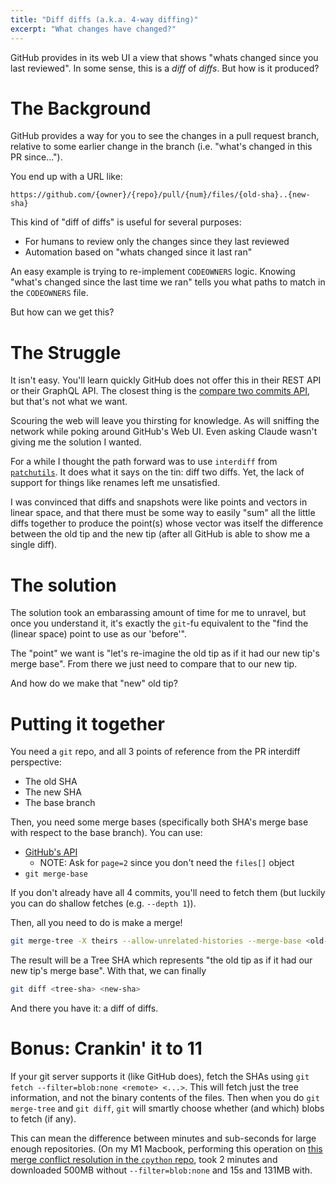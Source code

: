 ```yaml
---
title: "Diff diffs (a.k.a. 4-way diffing)"
excerpt: "What changes have changed?"
---
```


GitHub provides in its web UI a view that shows "whats changed since you last reviewed". In some sense, this is a _diff_ of _diffs_. But how is it produced?

# The Background

GitHub provides a way for you to see the changes in a pull request branch, relative to some earlier change in the branch (i.e. "what's changed in this PR since...").

You end up with a URL like:

```
https://github.com/{owner}/{repo}/pull/{num}/files/{old-sha}..{new-sha}
```

This kind of "diff of diffs" is useful for several purposes:

- For humans to review only the changes since they last reviewed
- Automation based on "whats changed since it last ran"

An easy example is trying to re-implement `CODEOWNERS` logic. Knowing "what's changed since the last time we ran" tells you what paths to match in the `CODEOWNERS` file.

But how can we get this?

# The Struggle

It isn't easy. You'll learn quickly GitHub does not offer this in their REST API or their GraphQL API. The closest thing is the [compare two commits API](https://docs.github.com/en/rest/commits/commits?apiVersion=2022-11-28#compare-two-commits), but that's not what we want.

Scouring the web will leave you thirsting for knowledge. As will sniffing the network while poking around GitHub's Web UI. Even asking Claude wasn't giving me the solution I wanted.

For a while I thought the path forward was to use `interdiff` from [`patchutils`](https://github.com/twaugh/patchutils). It does what it says on the tin: diff two diffs. Yet, the lack of support for things like renames left me unsatisfied.

I was convinced that diffs and snapshots were like points and vectors in linear space, and that there must be some way to easily "sum" all the little diffs together to produce the point(s) whose vector was itself the difference between the old tip and the new tip (after all GitHub is able to show me a single diff).

# The solution

The solution took an embarassing amount of time for me to
unravel, but once you understand it, it's exactly the `git`-fu equivalent to the "find the (linear space) point to use as our 'before'".

The "point" we want is "let's re-imagine the old tip as if it had our new tip's merge base". From there we just need to compare that to our new tip.

And how do we make that "new" old tip?

# Putting it together

You need a `git` repo, and all 3 points of reference from the PR interdiff perspective:

- The old SHA
- The new SHA
- The base branch

Then, you need some merge bases (specifically both SHA's merge base with respect to the base branch). You can use:

- [GitHub's API](https://docs.github.com/en/rest/commits/commits?apiVersion=2022-11-28#compare-two-commits)
  - NOTE: Ask for `page=2` since you don't need the `files[]` object
- `git merge-base`

If you don't already have all 4 commits, you'll need to fetch them (but luckily you can do shallow fetches (e.g. `--depth 1`)).

Then, all you need to do is make a merge!

```bash
git merge-tree -X theirs --allow-unrelated-histories --merge-base <old-merge-base> <new-merge-base> <old-sha>
```

The result will be a Tree SHA which represents "the old tip as if it had our new tip's merge base". With that, we can finally

```bash
git diff <tree-sha> <new-sha>
```

And there you have it: a diff of diffs.

# Bonus: Crankin' it to 11

If your git server supports it (like GitHub does), fetch the SHAs using `git fetch --filter=blob:none <remote> <...>`.
This will fetch just the tree information, and not the binary contents of the files. Then when you do `git merge-tree` and
`git diff`, `git` will smartly choose whether (and which) blobs to fetch (if any).

This can mean the difference between minutes and sub-seconds for large enough repositories.
(On my M1 Macbook, performing this operation on [this merge conflict resolution in the `cpython` repo](https://github.com/python/cpython/pull/136307/commits/c5a1146887bc182a46d56bb08c6f6cc67507ef32),
took 2 minutes and downloaded 500MB without `--filter=blob:none` and 15s and 131MB with.
